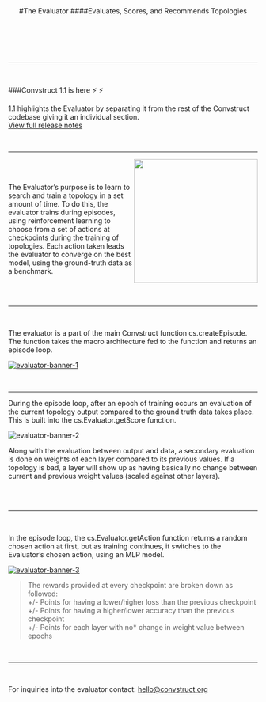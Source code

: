 <br>
<br>
<br>
<br>

<div align="center">

#The Evaluator
####Evaluates, Scores, and Recommends Topologies

</div>

<br>
<br>
<br>
<br>

---

<br>

###Convstruct 1.1 is here :zap: :zap:

1.1 highlights the Evaluator by separating it from the rest of the Convstruct codebase giving it an individual section. </br>
[View full release notes](https://convstruct.org)

<br>

---



<img align="right" width="250" height="250" src="https://i.ibb.co/7XNfsmL/evaluator-icon.png">

<br>
<br>

The Evaluator’s purpose is to learn to search and train a topology in a set amount of time. To do this, the evaluator trains during episodes, using reinforcement learning to choose from a set of actions at checkpoints during the training of topologies. Each action taken leads the evaluator to converge on the best model, using the ground-truth data as a benchmark.

<br>
<br>

---

<br>

The evaluator is a part of the main Convstruct function cs.createEpisode. The function takes the macro architecture fed to the function and returns an episode loop.

[<img align="center" src="https://i.ibb.co/9tPMDNw/eval-1.png" alt="evaluator-banner-1" border="0">](https://arxiv.org/abs/1807.06653)

<br>

---

During the episode loop, after an epoch of training occurs an evaluation of the current topology output compared to the ground truth data takes place. This is built into the cs.Evaluator.getScore function.

<img align="center" src="https://i.ibb.co/znfYVkm/eval-2.png" alt="evaluator-banner-2" border="0">

Along with the evaluation between output and data, a secondary evaluation is done on weights of each layer compared to its previous values. If a topology is bad, a layer will show up as having basically no change between current and previous weight values (scaled against other layers).

<br>
<br>

---

<br>


In the episode loop, the cs.Evaluator.getAction function returns a random chosen action at first, but as training continues, it switches to the Evaluator’s chosen action, using an MLP model.

[<img align="center" src="https://i.ibb.co/ZmQPPd0/eval-2.png" alt="evaluator-banner-3" border="0">](https://arxiv.org/pdf/1701.04968.pdf)


> The rewards provided at every checkpoint are broken down as followed: <br>
+/- Points for having a lower/higher loss than the previous checkpoint <br>
+/- Points for having a higher/lower accuracy than the previous checkpoint <br>
+/- Points for each layer with no* change in weight value between epochs

<br>

---

<br>

For inquiries into the evaluator contact: [hello@convstruct.org](hello@convstruct.org)

<br>
<br>